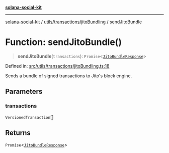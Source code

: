 [**solana-social-kit**](../../../../README.md)

***

[solana-social-kit](../../../../README.md) / [utils/transactions/jitoBundling](../README.md) / sendJitoBundle

# Function: sendJitoBundle()

> **sendJitoBundle**(`transactions`): `Promise`\<[`JitoBundleResponse`](../interfaces/JitoBundleResponse.md)\>

Defined in: [src/utils/transactions/jitoBundling.ts:18](https://github.com/SendArcade/solana-social-starter/blob/03568260ca96ed63f77049843c721de1cb011893/src/utils/transactions/jitoBundling.ts#L18)

Sends a bundle of signed transactions to Jito's block engine.

## Parameters

### transactions

`VersionedTransaction`[]

## Returns

`Promise`\<[`JitoBundleResponse`](../interfaces/JitoBundleResponse.md)\>

